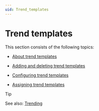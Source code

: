 ```yaml
---
uid: Trend_templates
---
```


# Trend templates

This section consists of the following topics:

- [About trend templates](xref:About_trend_templates)

- [Adding and deleting trend templates](xref:Adding_and_deleting_trend_templates)

- [Configuring trend templates](xref:Configuring_trend_templates)

- [Assigning trend templates](xref:Assigning_trend_templates)

> [!TIP]
> See also: [Trending](xref:trending)
